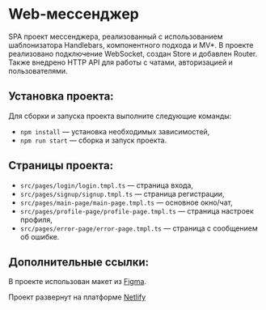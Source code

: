 
# Web-мессенджер

SPA проект мессенджера, реализованный с использованием шаблонизатора Handlebars, компонентного подхода и MV*. В проекте реализовано подключение WebSocket, создан Store и добавлен Router. Также внедрено HTTP API для работы с чатами, авторизацией и пользователями.

## Установка проекта:

Для сборки и запуска проекта выполните следующие команды:

- `npm install` — установка необходимых зависимостей,
- `npm run start` — сборка и запуск проекта.

## Страницы проекта:

- `src/pages/login/login.tmpl.ts` — страница входа,
- `src/pages/signup/signup.tmpl.ts` — страница регистрации,
- `src/pages/main-page/main-page.tmpl.ts` — основное окно/чат,
- `src/pages/profile-page/profile-page.tmpl.ts` — страница настроек профиля,
- `src/pages/error-page/error-page.tmpl.ts` — страница с сообщением об ошибке.

## Дополнительные ссылки:

В проекте использован макет из [Figma](https://www.figma.com/design/tCvsODs4cNW3eaZC2yvwjL/Web-messenger?m=auto&t=imLjJtGYzIJs0KJk-6).

Проект развернут на платформе [Netlify](https://julia-koroleva-middle-44.netlify.app/)
